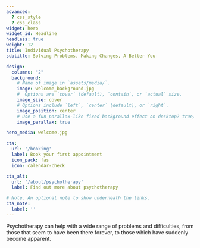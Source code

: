 ```yaml
---
advanced:
  ? css_style
  ? css_class
widget: hero
widget_id: Headline
headless: true
weight: 12
title: Individual Psychotherapy
subtitle: Solving Problems, Making Changes, A Better You

design:
  columns: "2"
  background:
    # Name of image in `assets/media/`.
    image: welcome_background.jpg
    #  Options are `cover` (default), `contain`, or `actual` size.
    image_size: cover
    # Options include `left`, `center` (default), or `right`.
    image_position: center
    # Use a fun parallax-like fixed background effect on desktop? true/false
    image_parallax: true

hero_media: welcome.jpg

cta:
  url: '/booking'
  label: Book your first appointment
  icon_pack: fas
  icon: calendar-check

cta_alt:
  url: '/about/psychotherapy'
  label: Find out more about psychotherapy

# Note. An optional note to show underneath the links.
cta_note:
  label: ''
---
```

Psychotherapy can help with a wide range of problems and difficulties, from those that seem to have been there forever, to those which have suddenly become apparent.

